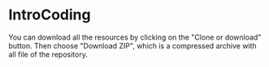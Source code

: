# IntroCoding

You can download all the resources by clicking on the "Clone or download" button.
Then choose "Download ZIP", which is a compressed archive with all file of the repository.

